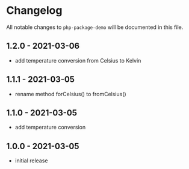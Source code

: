 # Changelog

All notable changes to `php-package-demo` will be documented in this file.

## 1.2.0 - 2021-03-06

- add temperature conversion from Celsius to Kelvin

## 1.1.1 - 2021-03-05

- rename method forCelsius() to fromCelsius()

## 1.1.0 - 2021-03-05

- add temperature conversion

## 1.0.0 - 2021-03-05

- initial release
